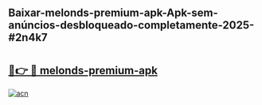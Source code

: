 ## Baixar-melonds-premium-apk-Apk-sem-anúncios-desbloqueado-completamente-2025-#2n4k7

# <h2><a href="https://ainizakaria.my?title=melonds-premium-apk&ref=20M">🔗👉 🔴 melonds-premium-apk</a></h2>

[![acn](https://github.com/user-attachments/assets/0f9c940e-d8b0-45ae-aac7-cd30a18b3e1c)](https://ainizakaria.my?title=melonds-premium-apk&ref=20M)

